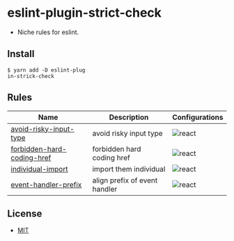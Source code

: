# eslint-plugin-strict-check
- Niche rules for eslint.

## Install

```shell
$ yarn add -D eslint-plug
in-strick-check
```

## Rules

| Name                                                                   | Description                   | Configurations                                      |
|------------------------------------------------------------------------|-------------------------------|-----------------------------------------------------|
| [avoid-risky-input-type](docs/rules/avoid-risky-input-type.md)         | avoid risky input type        | ![react](https://img.shields.io/badge/-react-blue)  |
| [forbidden-hard-coding-href](docs/rules/forbidden-hard-coding-href.md) | forbidden hard coding href    | ![react](https://img.shields.io/badge/-react-blue)  |
| [individual-import](docs/rules/individual-import.md)                   | import them individual        | ![react](https://img.shields.io/badge/-react-blue)  |
| [event-handler-prefix](docs/rules/event-handler-prefix.md)             | align prefix of event handler | ![react](https://img.shields.io/badge/-react-blue)  |

## License
- [MIT](LICENSE)
